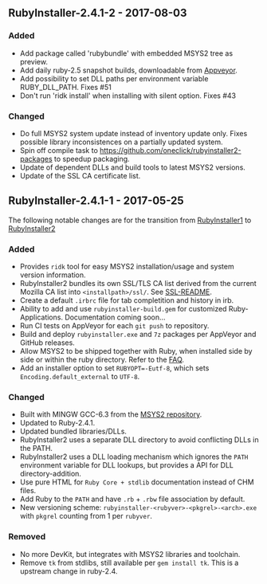 ## RubyInstaller-2.4.1-2 - 2017-08-03

### Added
- Add package called 'rubybundle' with embedded MSYS2 tree as preview.
- Add daily ruby-2.5 snapshot builds, downloadable from [Appveyor](https://ci.appveyor.com/project/larskanis/rubyinstaller2-hbuor/branch/master).
- Add possibility to set DLL paths per environment variable RUBY_DLL_PATH. Fixes #51
- Don't run 'ridk install' when installing with silent option. Fixes #43

### Changed
- Do full MSYS2 system update instead of inventory update only.
  Fixes possible library inconsistences on a partially updated system.
- Spin off compile task to https://github.com/oneclick/rubyinstaller2-packages to speedup packaging.
- Update of dependent DLLs and build tools to latest MSYS2 versions.
- Update of the SSL CA certificate list.


## RubyInstaller-2.4.1-1 - 2017-05-25

The following notable changes are for the transition from [RubyInstaller1](https://github.com/oneclick/rubyinstaller) to [RubyInstaller2](https://github.com/oneclick/rubyinstaller2)

### Added
- Provides `ridk` tool for easy MSYS2 installation/usage and system version information.
- RubyInstaller2 bundles its own SSL/TLS CA list derived from the current Mozilla CA list into `<installpath>/ssl/`. See [SSL-README](https://github.com/larskanis/rubyinstaller2/blob/master/resources/ssl/README-SSL.md).
- Create a default `.irbrc` file for tab completition and history in irb.
- Ability to add and use `rubyinstaller-build.gem` for customized Ruby-Applications. Documentation coming soon...
- Run CI tests on AppVeyor for each `git push` to repository.
- Build and deploy `rubyinstaller.exe` and `7z` packages per AppVeyor and GitHub releases.
- Allow MSYS2 to be shipped together with Ruby, when installed side by side or within the ruby directory.
  Refer to the [FAQ](https://github.com/oneclick/rubyinstaller2/wiki/FAQ#user-content-portable-install).
- Add an installer option to set `RUBYOPT=-Eutf-8`, which sets `Encoding.default_external` to `UTF-8`.

### Changed
- Built with MINGW GCC-6.3 from the [MSYS2 repository](https://github.com/Alexpux/MINGW-packages).
- Updated to Ruby-2.4.1.
- Updated bundled libraries/DLLs.
- RubyInstaller2 uses a separate DLL directory to avoid conflicting DLLs in the PATH.
- RubyInstaller2 uses a DLL loading mechanism which ignores the `PATH` environment variable for DLL lookups, but provides a API for DLL directory-addition.
- Use pure HTML for `Ruby Core + stdlib` documentation instead of CHM files.
- Add Ruby to the `PATH` and have `.rb` + `.rbw` file association by default.
- New versioning scheme: `rubyinstaller-<rubyver>-<pkgrel>-<arch>.exe` with `pkgrel` counting from 1 per `rubyver`.

### Removed
- No more DevKit, but integrates with MSYS2 libraries and toolchain.
- Remove `tk` from stdlibs, still available per `gem install tk`. This is a upstream change in ruby-2.4.
